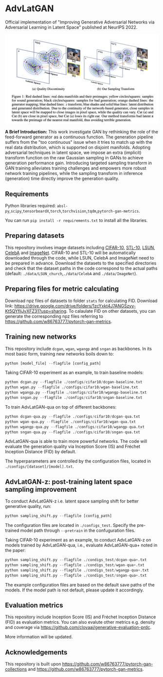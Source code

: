 # AdvLatGAN
Official implementation of "Improving Generative Adversarial Networks via Adversarial Learning in Latent Space" published at NeurIPS 2022.

![sampling_shift](./figures/sampling_shift.jpg)

**A Brief Introduction:** This work investigate GAN by rethinking the role of the feed-forward generator as a continuous function. The generation pipeline suffers from the "too continuous" issue when it tries to match up with the real data distribution, which is supported on disjoint manifolds. Adopting adversarial techniques in latent space, we impose an extra (implicit) transform function on the raw Gaussian sampling in GANs to achieve generation performance gain. Introducing targeted sampling transform in GAN training alleviates training challenges and empowers more robust network training pipelines, while the sampling transform in inference (generation) time directly improve the generation quality. 

## Requirements

Python libraries required: `absl-py`,`scipy`,`tensorboardX`,`torch`,`torchvision`,`tqdm`,`pytorch-gan-metrics`.

You can run `pip install -r requirements.txt` to install all the libraries.

Preparing datasets
---

This repository involves image datasets including [CIFAR-10](https://www.cs.toronto.edu/~kriz/cifar.html), [STL-10](https://cs.stanford.edu/~acoates/stl10/), [LSUN](https://www.yf.io/p/lsun), [CelebA](https://mmlab.ie.cuhk.edu.hk/projects/CelebA.html) and [ImageNet](https://www.image-net.org).  CIFAR-10 and STL-10 will be automatically downloaded through the code, while LSUN, CelebA and ImageNet need to be prepared in advance. Download the datasets to the specified directories and check that the dataset paths in the code correspond to the actual paths (default: `./data/LSUN_church`,`./data/CelebA` and `./data/ImageNet`).

## Preparing files for metric calculating

Download npz files of datasets to folder `stats` for calculating FID. Download link: https://drive.google.com/drive/folders/1zcYxkt4J7ANGSzyy-Kt5QYfIjJvXFZ31?usp=sharing. To calaulate FID on other datasets, you can generate the corresponding npz files referring to https://github.com/w86763777/pytorch-gan-metrics.

## Training new networks

This repository include `dcgan`, `wgan`, `wgangp` and `sngan` as backbones. In its most basic form, training new networks boils down to:

```python
python [model_file] --flagfile [config_path]
```

Taking CIFAR-10 experiment as an example, to train baseline models:

```python
python dcgan.py --flagfile ./configs/cifar10/dcgan-baseline.txt
python wgan.py --flagfile ./configs/cifar10/wgan-baseline.txt
python wgangp.py --flagfile ./configs/cifar10/wgangp-baseline.txt
python sngan.py --flagfile ./configs/cifar10/sngan-baseline.txt
```

To train AdvLatGAN-qua on top of different backbones:

```python
python dcgan-qua.py --flagfile ./configs/cifar10/dcgan-qua.txt
python wgan-qua.py --flagfile ./configs/cifar10/wgan-qua.txt
python wgangp-qua.py --flagfile ./configs/cifar10/wgangp-qua.txt
python sngan-qua.py --flagfile ./configs/cifar10/sngan-qua.txt
```

AdvLatGAN-qua is able to train more powerful networks. The code will evaluate the generation quality via Inception Score (IS) and Fréchet Inception Distance (FID) by default.

The hyperparameters are controlled by the configuration files, located in `./configs/[dataset]/[model].txt`.

## AdvLatGAN-z: post-training latent space sampling improvement

To conduct AdvLatGAN-z i.e. latent space sampling shift for better generative quality, run:

```python
python sampling_shift.py --flagfile [config_path]
```

The configuration files are located in `./configs_test`. Specify the pre-trained model path through `--pretrain` in the confuguration files.

Taking CIFAR-10 experiment as an example, to conduct AdvLatGAN-z on models trained by AdvLatGAN-qua, i.e., evaluate AdvLatGAN-qua+ noted in the paper:

```python
python sampling_shift.py --flagfile ./condigs_test/dcgan-qua+.txt
python sampling_shift.py --flagfile ./condigs_test/wgan-qua+.txt
python sampling_shift.py --flagfile ./condigs_test/wgangp-qua+.txt
python sampling_shift.py --flagfile ./condigs_test/sngan-qua+.txt
```

The example configuration files are based on the default save paths of the models. If the model path is not default, please update it accordingly.

## Evaluation metrics

This repository include Inception Score (IS) and Fréchet Inception Distance (FID) as evaluation metrics. You can also evalute other metrics e.g. density and coverage via https://github.com/clovaai/generative-evaluation-prdc.

More information will be updated.

## Acknowledgements

This repository is built upon https://github.com/w86763777/pytorch-gan-collections and https://github.com/w86763777/pytorch-gan-metrics.
